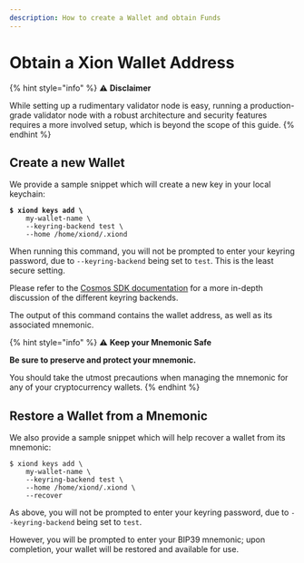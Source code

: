 ```yaml
---
description: How to create a Wallet and obtain Funds
---
```


# Obtain a Xion Wallet Address

{% hint style="info" %}
:warning: **Disclaimer**

While setting up a rudimentary validator node is easy, running a production-grade validator node with a robust architecture and security features requires a more involved setup, which is beyond the scope of this guide.
{% endhint %}

## Create a new Wallet

We provide a sample snippet which will create a new key in your local keychain:

<pre><code><strong>$ xiond keys add \
</strong>    my-wallet-name \
    --keyring-backend test \
    --home /home/xiond/.xiond
</code></pre>

When running this command, you will not be prompted to enter your keyring password, due to `--keyring-backend` being set to `test`. This is the least secure setting.

Please refer to the [Cosmos SDK documentation](https://docs.cosmos.network/v0.46/run-node/keyring.html) for a more in-depth discussion of the different keyring backends.

The output of this command contains the wallet address, as well as its associated mnemonic.

{% hint style="info" %}
:warning: **Keep your Mnemonic Safe**

**Be sure to preserve and protect your mnemonic.**

You should take the utmost precautions when managing the mnemonic for any of your cryptocurrency wallets.
{% endhint %}

## Restore a Wallet from a Mnemonic

We also provide a sample snippet which will help recover a wallet from its mnemonic:

```
$ xiond keys add \
    my-wallet-name \
    --keyring-backend test \
    --home /home/xiond/.xiond \
    --recover
```

As above, you will not be prompted to enter your keyring password, due to `--keyring-backend` being set to `test`.

However, you will be prompted to enter your BIP39 mnemonic; upon completion, your wallet will be restored and available for use.
